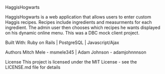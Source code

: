 HaggisHogwarts



HaggisHogwarts is a web application that allows users to enter custom Haggis recipes. Recipes include ingredients and measurments for each ingredient. The admin user then chooses which recipes he wants displayed on his dynamic online menu. This was a DBC mock client project. 



Built With:
Ruby on Rails |
PostgreSQL |
Javascript/Ajax



Authors
Mitch Mele - msmele345 |
Adam Johnson - adamjohnnnson



License
This project is licensed under the MIT License - see the LICENSE.md file for details

